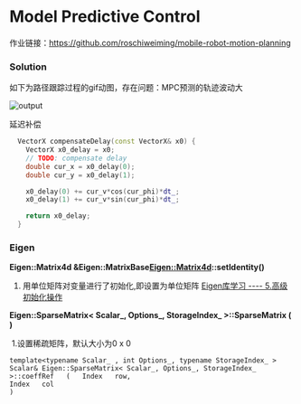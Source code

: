 # Model Predictive Control

作业链接：https://github.com/roschiweiming/mobile-robot-motion-planning



### Solution

如下为路径跟踪过程的gif动图，存在问题：MPC预测的轨迹波动大

![output](/home/chiweiming/Documents/mobile-robot-motion-planning/6.MPC/picture/output.gif)





延迟补偿

```C++
  VectorX compensateDelay(const VectorX& x0) {
    VectorX x0_delay = x0;
    // TODO: compensate delay
    double cur_x = x0_delay(0);
    double cur_y = x0_delay(1);

    x0_delay(0) += cur_v*cos(cur_phi)*dt_;
    x0_delay(1) += cur_v*sin(cur_phi)*dt_;

    return x0_delay;
  }
```





### Eigen

**Eigen::Matrix4d &Eigen::MatrixBase<Eigen::Matrix4d>::setIdentity()**

1. 用单位矩阵对变量进行了初始化,即设置为单位矩阵 [Eigen库学习 ---- 5.高级初始化操作](https://blog.csdn.net/qq_39400324/article/details/116117391)

**Eigen::SparseMatrix< Scalar_, Options_, StorageIndex_ >::SparseMatrix	(		)**	

​	1.设置稀疏矩阵，默认大小为0 x 0 

```
template<typename Scalar_ , int Options_, typename StorageIndex_ >
Scalar& Eigen::SparseMatrix< Scalar_, Options_, StorageIndex_ >::coeffRef	(	Index 	row,
Index 	col 
)	

```

